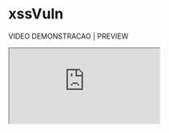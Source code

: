 # xssVuln

VIDEO DEMONSTRACAO | PREVIEW
<iframe src="https://www.youtube.com/watch?v=Tp8YbY3li18"/>
